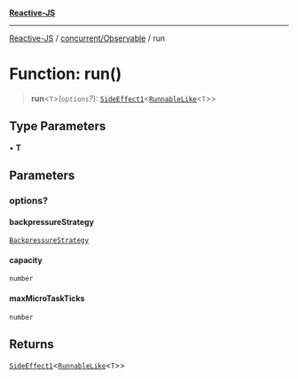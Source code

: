 [**Reactive-JS**](../../../README.md)

***

[Reactive-JS](../../../README.md) / [concurrent/Observable](../README.md) / run

# Function: run()

> **run**\<`T`\>(`options`?): [`SideEffect1`](../../../functions/type-aliases/SideEffect1.md)\<[`RunnableLike`](../../interfaces/RunnableLike.md)\<`T`\>\>

## Type Parameters

• **T**

## Parameters

### options?

#### backpressureStrategy

[`BackpressureStrategy`](../../../utils/type-aliases/BackpressureStrategy.md)

#### capacity

`number`

#### maxMicroTaskTicks

`number`

## Returns

[`SideEffect1`](../../../functions/type-aliases/SideEffect1.md)\<[`RunnableLike`](../../interfaces/RunnableLike.md)\<`T`\>\>
